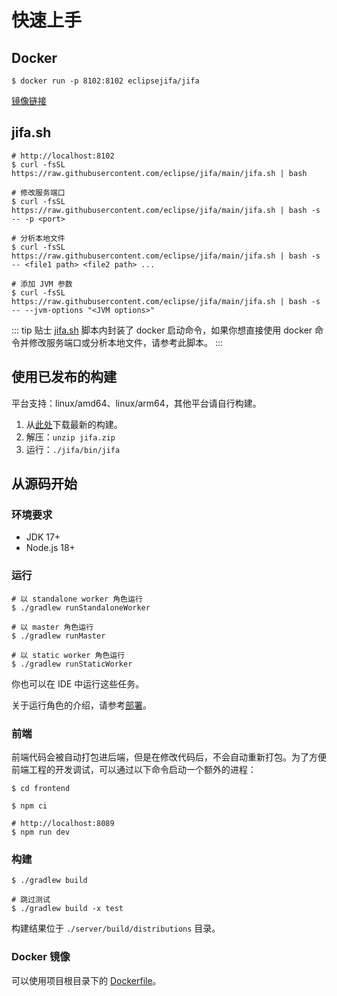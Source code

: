 # 快速上手

## Docker

```shell
$ docker run -p 8102:8102 eclipsejifa/jifa
```

[镜像链接](https://hub.docker.com/r/eclipsejifa/jifa/tags)

## jifa.sh

```shell
# http://localhost:8102
$ curl -fsSL https://raw.githubusercontent.com/eclipse/jifa/main/jifa.sh | bash

# 修改服务端口
$ curl -fsSL https://raw.githubusercontent.com/eclipse/jifa/main/jifa.sh | bash -s -- -p <port>

# 分析本地文件
$ curl -fsSL https://raw.githubusercontent.com/eclipse/jifa/main/jifa.sh | bash -s -- <file1 path> <file2 path> ...

# 添加 JVM 参数
$ curl -fsSL https://raw.githubusercontent.com/eclipse/jifa/main/jifa.sh | bash -s -- --jvm-options "<JVM options>"
```

::: tip 贴士
[jifa.sh](https://github.com/eclipse/jifa/blob/main/jifa.sh) 脚本内封装了 docker 启动命令，如果你想直接使用 docker
命令并修改服务端口或分析本地文件，请参考此脚本。
:::

## 使用已发布的构建

平台支持：linux/amd64、linux/arm64，其他平台请自行构建。

1. 从[此处](https://github.com/eclipse/jifa/releases)下载最新的构建。
2. 解压：`unzip jifa.zip`
3. 运行：`./jifa/bin/jifa`

## 从源码开始

### 环境要求

- JDK 17+
- Node.js 18+

### 运行

```shell
# 以 standalone worker 角色运行 
$ ./gradlew runStandaloneWorker

# 以 master 角色运行
$ ./gradlew runMaster

# 以 static worker 角色运行
$ ./gradlew runStaticWorker
```

你也可以在 IDE 中运行这些任务。

关于运行角色的介绍，请参考[部署](./deployment.md)。

### 前端

前端代码会被自动打包进后端，但是在修改代码后，不会自动重新打包。为了方便前端工程的开发调试，可以通过以下命令启动一个额外的进程：

```shell
$ cd frontend

$ npm ci

# http://localhost:8089
$ npm run dev
```

### 构建

```shell
$ ./gradlew build

# 跳过测试
$ ./gradlew build -x test
```

构建结果位于 `./server/build/distributions` 目录。

### Docker 镜像

可以使用项目根目录下的 [Dockerfile](https://github.com/eclipse/jifa/blob/main/Dockerfile)。
